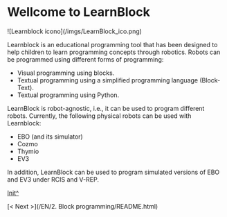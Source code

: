 <a name="Init"></a>

# Wellcome to LearnBlock

![Learnblock icono](<sharepath>/imgs/LearnBlock_ico.png)

Learnblock is an educational programming tool that has been designed to help children to learn programming concepts through robotics.
Robots can be programmed using different forms of programming:

 * Visual programming using blocks.
 * Textual programming using a simplified programming language (Block-Text).
 * Textual programming using Python.

LearnBlock is robot-agnostic, i.e., it can be used to program different robots. Currently, the 
following physical robots can be used with Learnblock:

 * EBO (and its simulator)
 * Cozmo
 * Thymio
 * EV3
 
 In addition, LearnBlock can be used to program simulated versions of EBO and EV3 under RCIS and V-REP.
 
[Init^](#Init)

[< Next >](<hidepath>/EN/2. Block programming/README.html)
